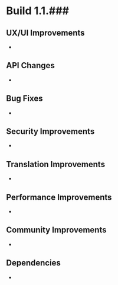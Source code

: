 # Build 1.1.###

## UX/UI Improvements
-

## API Changes
-

## Bug Fixes
-

## Security Improvements
-

## Translation Improvements
-

## Performance Improvements
-

## Community Improvements
-

## Dependencies
-
